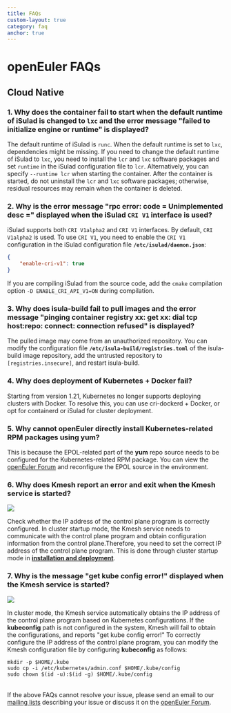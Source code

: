 ```yaml
---
title: FAQs
custom-layout: true
category: faq
anchor: true
---
```


<!-- <script setup>
  import TheFAQ from "~@/views/faq/TheFAQ.vue"
</script> -->

<div class="markdown">

# openEuler FAQs

## Cloud Native

### 1. Why does the container fail to start when the default runtime of iSulad is changed to `lxc` and the error message "failed to initialize engine or runtime" is displayed?

The default runtime of iSulad is `runc`. When the default runtime is set to `lxc`, dependencies might be missing. If you need to change the default runtime of iSulad to `lxc`, you need to install the `lcr` and `lxc` software packages and set `runtime` in the iSulad configuration file to `lcr`. Alternatively, you can specify `--runtime lcr` when starting the container. After the container is started, do not uninstall the `lcr` and `lxc` software packages; otherwise, residual resources may remain when the container is deleted.

### 2. Why is the error message "rpc error: code = Unimplemented desc =" displayed when the iSulad `CRI V1` interface is used?

iSulad supports both `CRI V1alpha2` and `CRI V1` interfaces. By default, `CRI V1alpha2` is used. To use `CRI V1`, you need to enable the `CRI V1` configuration in the iSulad configuration file **`/etc/isulad/daemon.json`**:

```json
{
    "enable-cri-v1": true
}
```

If you are compiling iSulad from the source code, add the `cmake` compilation option `-D ENABLE_CRI_API_V1=ON` during compilation.

### 3. Why does isula-build fail to pull images and the error message "pinging container registry xx: get xx: dial tcp host:repo: connect: connection refused" is displayed?

The pulled image may come from an unauthorized repository. You can modify the configuration file **`/etc/isula-build/registries.toml`** of the isula-build image repository, add the untrusted repository to `[registries.insecure]`, and restart isula-build.

### 4. Why does deployment of Kubernetes + Docker fail?

Starting from version 1.21, Kubernetes no longer supports deploying clusters with Docker. To resolve this, you can use cri-dockerd + Docker, or opt for containerd or iSulad for cluster deployment. 

### 5. Why cannot openEuler directly install Kubernetes-related RPM packages using yum?

This is because the EPOL-related part of the **yum** repo source needs to be configured for the Kubernetes-related RPM package. You can view the [openEuler Forum](https://forum.openeuler.org/t/topic/768) and reconfigure the EPOL source in the environment.

### 6. Why does Kmesh report an error and exit when the Kmesh service is started?

![](https://docs.openeuler.org/zh/docs/24.03_LTS/docs/Kmesh/figures/not_set_cluster_ip.png)

Check whether the IP address of the control plane program is correctly configured. In cluster startup mode, the Kmesh service needs to communicate with the control plane program and obtain configuration information from the control plane.Therefore, you need to set the correct IP address of the control plane program. This is done through cluster startup mode in [**installation and deployment**](https://docs.openeuler.org/en/docs/24.03_LTS/docs/Kmesh/installation-and-deployment.html).

### 7. Why is the message "get kube config error!" displayed when the Kmesh service is started?

![](https://docs.openeuler.org/zh/docs/24.03_LTS/docs/Kmesh/figures/get_kubeconfig_error.png)

In cluster mode, the Kmesh service automatically obtains the IP address of the control plane program based on Kubernetes configurations. If the **kubeconfig** path is not configured in the system, Kmesh will fail to obtain the configurations, and reports "get kube config error!" To correctly configure the IP address of the control plane program, you can modify the Kmesh configuration file by configuring **kubeconfig** as follows:

```shell
mkdir -p $HOME/.kube
sudo cp -i /etc/kubernetes/admin.conf $HOME/.kube/config
sudo chown $(id -u):$(id -g) $HOME/.kube/config
```

<p style="margin-top:32px">

If the above FAQs cannot resolve your issue, please send an email to our [mailing lists](/en/community/mailing-list/) describing your issue or discuss it on the [openEuler Forum](https://forum.openeuler.org/).

</p>

</div>